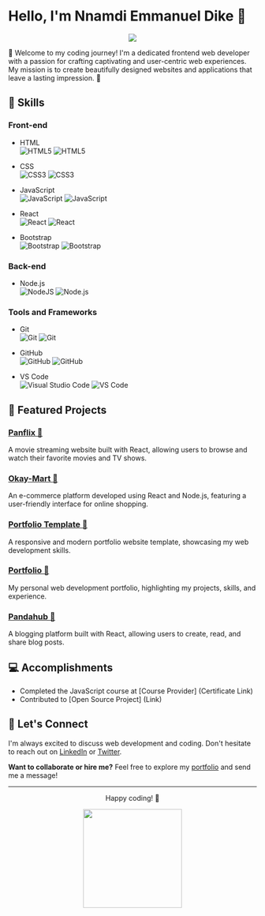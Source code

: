 # Hello, I'm Nnamdi Emmanuel Dike 👋

<p align="center">
  <img src="https://img.shields.io/badge/Frontend%20Web%20Developer-Creating%20Experiences-brightgreen">
</p>

🚀 Welcome to my coding journey! I'm a dedicated frontend web developer with a passion for crafting captivating and user-centric web experiences. My mission is to create beautifully designed websites and applications that leave a lasting impression. 🚀

## 🌟 Skills

### Front-end
- HTML <br>
  ![HTML5](https://img.shields.io/badge/html5-%23E34F26.svg?style=for-the-badge&logo=html5&logoColor=white) ![HTML5](https://progress-bar.dev/90)

- CSS <br>
  ![CSS3](https://img.shields.io/badge/css3-%231572B6.svg?style=for-the-badge&logo=css3&logoColor=white) ![CSS3](https://progress-bar.dev/70)

- JavaScript <br>
  ![JavaScript](https://img.shields.io/badge/javascript-%23323330.svg?style=for-the-badge&logo=javascript&logoColor=%23F7DF1E) ![JavaScript](https://progress-bar.dev/60)

- React <br>
  ![React](https://img.shields.io/badge/react-%2320232a.svg?style=for-the-badge&logo=react&logoColor=%2361DAFB) ![React](https://progress-bar.dev/30)

- Bootstrap <br>
  ![Bootstrap](https://img.shields.io/badge/bootstrap-%23563D7C.svg?style=for-the-badge&logo=bootstrap&logoColor=white) ![Bootstrap](https://progress-bar.dev/40)

### Back-end
- Node.js <br>
  ![NodeJS](https://img.shields.io/badge/node.js-6DA55F?style=for-the-badge&logo=node.js&logoColor=white) ![Node.js](https://progress-bar.dev/30)

### Tools and Frameworks
- Git <br>
  ![Git](https://img.shields.io/badge/git-%23F05033.svg?style=for-the-badge&logo=git&logoColor=white) ![Git](https://progress-bar.dev/80)

- GitHub <br>
  ![GitHub](https://img.shields.io/badge/github-%23121011.svg?style=for-the-badge&logo=github&logoColor=white) ![GitHub](https://progress-bar.dev/70)

- VS Code <br>
  ![Visual Studio Code](https://img.shields.io/badge/Visual%20Studio%20Code-0078d7.svg?style=for-the-badge&logo=visual-studio-code&logoColor=white) ![VS Code](https://progress-bar.dev/60)

## 🚀 Featured Projects

### [Panflix 🎥](https://example.com/panflix)
A movie streaming website built with React, allowing users to browse and watch their favorite movies and TV shows.

### [Okay-Mart 🛒](https://okaymart-8c627.web.app/)
An e-commerce platform developed using React and Node.js, featuring a user-friendly interface for online shopping.

### [Portfolio Template 📝](https://okayinterrupt.web.app/)
A responsive and modern portfolio website template, showcasing my web development skills.

### [Portfolio 📝](https://nnamdiemmanueldike.web.app/)
My personal web development portfolio, highlighting my projects, skills, and experience.

### [Pandahub 📝](https://pandahubtest.web.app/)
A blogging platform built with React, allowing users to create, read, and share blog posts.

## 💻 Accomplishments

- Completed the JavaScript course at [Course Provider] (Certificate Link)
- Contributed to [Open Source Project] (Link)

## 💬 Let's Connect

I'm always excited to discuss web development and coding. Don't hesitate to reach out on [LinkedIn](https://www.linkedin.com/in/nnamdi-dike/) or [Twitter](https://x.com/OKAYINTERRUPT).

**Want to collaborate or hire me?** Feel free to explore my [portfolio](https://nnamdiemmanueldike.web.app/) and send me a message!

---

<p align="center">Happy coding! 🚀</p>

<p align="center">
  <img src="https://media.giphy.com/media/3oKIPnAiaMCws8nOsE/giphy.gif" width="200" />
</p>

<!--
**emmzyrayz/emmzyrayz** is a ✨ _special_ ✨ repository because its `README.md` (this file) appears on your GitHub profile.

Here are some ideas to get you started:

- 🔭 I’m currently working on ...
- 🌱 I’m currently learning ...
- 👯 I’m looking to collaborate on ...
- 🤔 I’m looking for help with ...
- 💬 Ask me about ...
- 📫 How to reach me: ...
- 😄 Pronouns: ...
- ⚡ Fun fact: ...

# Hello

## About Me
[A brief introduction about yourself, your background, and your interests]

## Skills
[List your skills and technologies you're proficient in]

## Projects
[Showcase your notable projects with brief descriptions and links]

## Experience
[Share your work experience, internships, or any relevant experience]

## Education
[Mention your educational background, degrees, or certifications]

## Connect with Me
[Add your contact information, social media links, or any other ways people can reach out to you]
-->
